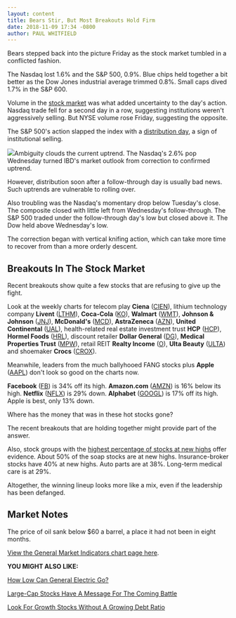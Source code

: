 ```yaml
---
layout: content
title: Bears Stir, But Most Breakouts Hold Firm
date: 2018-11-09 17:34 -0800
author: PAUL WHITFIELD
---
```






Bears stepped back into the picture Friday as the stock market tumbled in a conflicted fashion.




The Nasdaq lost 1.6% and the S&P 500, 0.9%. Blue chips held together a bit better as the Dow Jones industrial average trimmed 0.8%. Small caps dived 1.7% in the S&P 600.


Volume in the [stock market](https://www.investors.com/research/stock-market-data-dow-jones-sp-500-nasdaq-spdr-etfs/) was what added uncertainty to the day's action. Nasdaq trade fell for a second day in a row, suggesting institutions weren't aggressively selling. But NYSE volume rose Friday, suggesting the opposite.


The S&P 500's action slapped the index with a [distribution day](https://www.investors.com/how-to-invest/investors-corner/how-to-spot-stock-market-tops-track-the-distribution-days/), a sign of institutional selling.


![](https://www.investors.com/wp-content/uploads/2018/11/MP_1_110918-267x300.jpg)Ambiguity clouds the current uptrend. The Nasdaq's 2.6% pop Wednesday turned IBD's market outlook from correction to confirmed uptrend.


However, distribution soon after a follow-through day is usually bad news. Such uptrends are vulnerable to rolling over.


Also troubling was the Nasdaq's momentary drop below Tuesday's close. The composite closed with little left from Wednesday's follow-through. The S&P 500 traded under the follow-through day's low but closed above it. The Dow held above Wednesday's low.


The correction began with vertical knifing action, which can take more time to recover from than a more orderly descent.


Breakouts In The Stock Market
-----------------------------


Recent breakouts show quite a few stocks that are refusing to give up the fight.


Look at the weekly charts for telecom play **Ciena** ([CIEN](https://research.investors.com/quote.aspx?symbol=CIEN)), lithium technology company **Livent** ([LTHM](https://research.investors.com/quote.aspx?symbol=LTHM)), **Coca-Cola** ([KO](https://research.investors.com/quote.aspx?symbol=KO)), **Walmart** ([WMT](https://research.investors.com/quote.aspx?symbol=WMT)), **Johnson & Johnson** ([JNJ](https://research.investors.com/quote.aspx?symbol=JNJ)), **McDonald's** ([MCD](https://research.investors.com/quote.aspx?symbol=MCD)), **AstraZeneca** ([AZN](https://research.investors.com/quote.aspx?symbol=AZN)), **United Continental** ([UAL](https://research.investors.com/quote.aspx?symbol=UAL)), health-related real estate investment trust **HCP** ([HCP](https://research.investors.com/quote.aspx?symbol=HCP)), **Hormel Foods** ([HRL](https://research.investors.com/quote.aspx?symbol=HRL)), discount retailer **Dollar General** ([DG](https://research.investors.com/quote.aspx?symbol=DG)), **Medical Properties Trust** ([MPW](https://research.investors.com/quote.aspx?symbol=MPW)), retail REIT **Realty Income** ([O](https://research.investors.com/quote.aspx?symbol=O)), **Ulta Beauty** ([ULTA](https://research.investors.com/quote.aspx?symbol=ULTA)) and shoemaker **Crocs** ([CROX](https://research.investors.com/quote.aspx?symbol=CROX)).


Meanwhile, leaders from the much ballyhooed FANG stocks plus **Apple** ([AAPL](https://research.investors.com/quote.aspx?symbol=AAPL)) don't look so good on the charts now.


**Facebook** ([FB](https://research.investors.com/quote.aspx?symbol=FB)) is 34% off its high. **Amazon.com** ([AMZN](https://research.investors.com/quote.aspx?symbol=AMZN)) is 16% below its high. **Netflix** ([NFLX](https://research.investors.com/quote.aspx?symbol=NFLX)) is 29% down. **Alphabet** ([GOOGL](https://research.investors.com/quote.aspx?symbol=GOOGL)) is 17% off its high. Apple is best, only 13% down.


Where has the money that was in these hot stocks gone?


The recent breakouts that are holding together might provide part of the answer.


Also, stock groups with the [highest percentage of stocks at new highs](https://www.investors.com/data-tables/groups-with-highest-of-stocks-at-new-high-nov-08-2018/) offer evidence. About 50% of the soap stocks are at new highs. Insurance-broker stocks have 40% at new highs. Auto parts are at 38%. Long-term medical care is at 29%.


Altogether, the winning lineup looks more like a mix, even if the leadership has been defanged.


Market Notes
------------


The price of oil sank below $60 a barrel, a place it had not been in eight months.


[View the General Market Indicators chart page here](https://www.investors.com/wp-content/uploads/2018/11/GMI_111218.pdf).


**YOU MIGHT ALSO LIKE:**


[How Low Can General Electric Go?](https://www.investors.com/news/ge-stock-falls-price-target-six/)


[Large-Cap Stocks Have A Message For The Coming Battle](https://www.investors.com/stock-lists/ibd-big-cap-20/large-cap-2019-stock-market/)


[Look For Growth Stocks Without A Growing Debt Ratio](https://www.investors.com/how-to-invest/investors-corner/growth-stocks-debt-ratio/)




